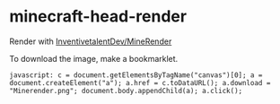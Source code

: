 # minecraft-head-render

Render with [InventivetalentDev/MineRender](https://github.com/InventivetalentDev/MineRender)

To download the image, make a bookmarklet.
```
javascript: c = document.getElementsByTagName("canvas")[0]; a = document.createElement("a"); a.href = c.toDataURL(); a.download = "Minerender.png"; document.body.appendChild(a); a.click();
```
